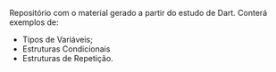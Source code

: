 Repositório com o material gerado a partir do estudo de Dart. 
Conterá exemplos de: 
* Tipos de Variáveis;
* Estruturas Condicionais
* Estruturas de Repetição.
